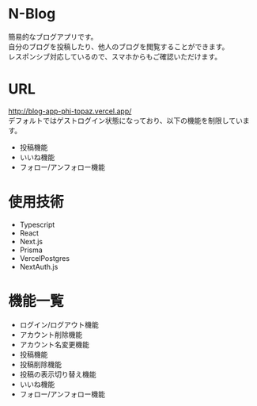 # N-Blog
簡易的なブログアプリです。<br>
自分のブログを投稿したり、他人のブログを閲覧することができます。<br>
レスポンシブ対応しているので、スマホからもご確認いただけます。

# URL
http://blog-app-phi-topaz.vercel.app/<br>
デフォルトではゲストログイン状態になっており、以下の機能を制限しています。
- 投稿機能
- いいね機能
- フォロー/アンフォロー機能

# 使用技術
- Typescript
- React
- Next.js
- Prisma
- VercelPostgres
- NextAuth.js

# 機能一覧
- ログイン/ログアウト機能
- アカウント削除機能
- アカウント名変更機能
- 投稿機能
- 投稿削除機能
- 投稿の表示切り替え機能
- いいね機能
- フォロー/アンフォロー機能

